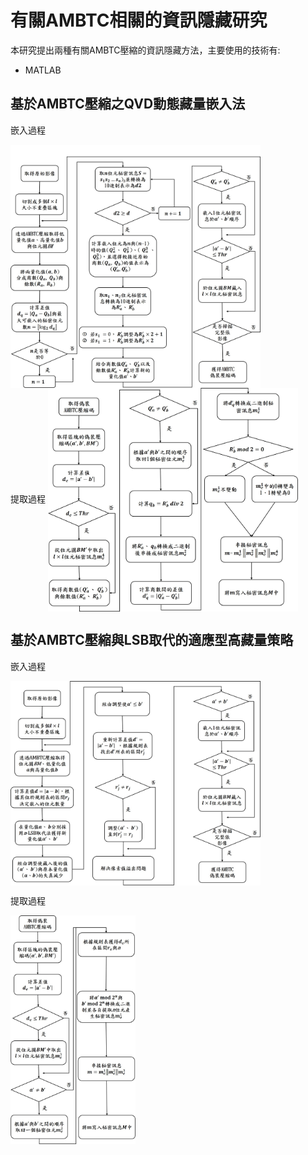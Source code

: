# 有關AMBTC相關的資訊隱藏研究
本研究提出兩種有關AMBTC壓縮的資訊隱藏方法，主要使用的技術有:
* MATLAB

## 基於AMBTC壓縮之QVD動態藏量嵌入法

嵌入過程

<img src="https://github.com/irene0516/Data_Hiding_AMBTC/blob/main/img_folder/first_embedding.jpg" width = "400" alt="first_embedding" align=center />
<br>
提取過程

<img src="https://github.com/irene0516/Data_Hiding_AMBTC/blob/main/img_folder/first_abstract.jpg" width = "400" alt="first_abstract" align=center />

## 基於AMBTC壓縮與LSB取代的適應型高藏量策略

嵌入過程

<img src="https://github.com/irene0516/Data_Hiding_AMBTC/blob/main/img_folder/second_embedding.jpg" width = "400" alt="second_embedding" align=center />
<br>

提取過程

<img src="https://github.com/irene0516/Data_Hiding_AMBTC/blob/main/img_folder/second_abstract.jpg" width = "200" alt="second_abstract" align=center />
